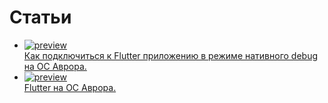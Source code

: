 # Статьи

<ul class="publication">
    <li>
        <a target="_blank" href="https://habr.com/ru/companies/friflex/articles/773028/">
            <img src="https://habrastorage.org/r/w780/getpro/habr/upload_files/c84/fba/e08/c84fbae08683763bc2c8e077b52177e4.jpg" alt="preview"/>
            <div class="title">Как подключиться к Flutter приложению в режиме нативного debug на ОС Аврора.</div>
        </a>
    </li>
    <li>
        <a target="_blank" href="https://habr.com/ru/articles/761176/">
            <img src="https://habrastorage.org/r/w1560/getpro/habr/upload_files/27e/04c/5ef/27e04c5ef2a2aa691ffbb8948186e8ed.png" alt="preview"/>
            <div class="title">Flutter на ОС Аврора.</div>
        </a>
    </li>
</ul>
